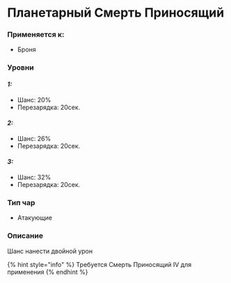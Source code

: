 # Планетарный Смерть Приносящий

### Применяется к:

* Броня

### Уровни

#### _1:_&#x20;

* Шанс: 20%
* Перезарядка:  20сек.

#### _2:_

* Шанс: 26%
* Перезарядка:  20сек.&#x20;

#### _3:_&#x20;

* Шанс: 32%
* Перезарядка:  20сек.

### Тип чар

* Атакующие

### Описание&#x20;

Шанс нанести двойной урон

{% hint style="info" %}
Требуется Смерть Приносящий IV для применения
{% endhint %}
